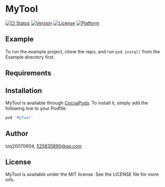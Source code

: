 # MyTool

[![CI Status](https://img.shields.io/travis/tzq20070604/MyTool.svg?style=flat)](https://travis-ci.org/tzq20070604/MyTool)
[![Version](https://img.shields.io/cocoapods/v/MyTool.svg?style=flat)](https://cocoapods.org/pods/MyTool)
[![License](https://img.shields.io/cocoapods/l/MyTool.svg?style=flat)](https://cocoapods.org/pods/MyTool)
[![Platform](https://img.shields.io/cocoapods/p/MyTool.svg?style=flat)](https://cocoapods.org/pods/MyTool)

## Example

To run the example project, clone the repo, and run `pod install` from the Example directory first.

## Requirements

## Installation

MyTool is available through [CocoaPods](https://cocoapods.org). To install
it, simply add the following line to your Podfile:

```ruby
pod 'MyTool'
```

## Author

tzq20070604, 525835890@qq.com

## License

MyTool is available under the MIT license. See the LICENSE file for more info.
